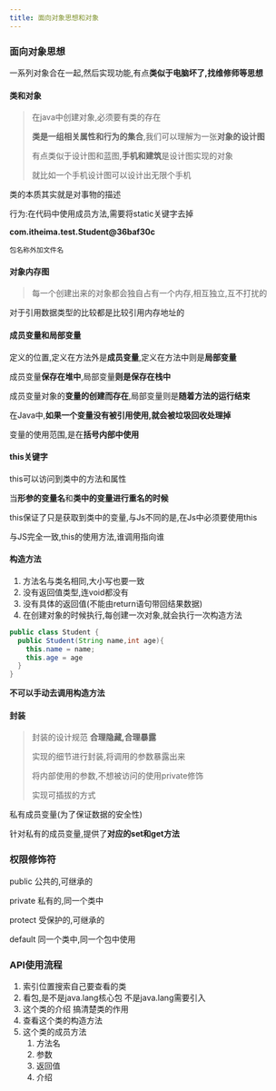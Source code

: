 ```yaml
---
title: 面向对象思想和对象
---
```


### 面向对象思想

一系列对象合在一起,然后实现功能,有点**类似于电脑坏了,找维修师等思想**

#### 类和对象

> 在java中创建对象,必须要有类的存在
>
> **类是一组相关属性和行为的集合**,我们可以理解为一张**对象的设计图**
>
> 有点类似于设计图和蓝图,**手机和建筑**是设计图实现的对象
>
> 就比如一个手机设计图可以设计出无限个手机

类的本质其实就是对事物的描述

行为:在代码中使用成员方法,需要将static关键字去掉

**com.itheima.test.Student@36baf30c**

`包名称外加文件名`

#### 对象内存图

>  每一个创建出来的对象都会独自占有一个内存,相互独立,互不打扰的

对于引用数据类型的比较都是比较引用内存地址的

#### 成员变量和局部变量

定义的位置,定义在方法外是**成员变量**,定义在方法中则是**局部变量**

成员变量**保存在堆中**,局部变量**则是保存在栈中**

成员变量对象的**变量的创建而存在**,局部变量则是**随着方法的运行结束**

在Java中,**如果一个变量没有被引用使用,就会被垃圾回收处理掉**

变量的使用范围,是在**括号内部中使用**

#### this关键字

this可以访问到类中的方法和属性

当**形参的变量名**和**类中的变量进行重名的时候**

this保证了只是获取到类中的变量,与Js不同的是,在Js中必须要使用this

与JS完全一致,this的使用方法,谁调用指向谁

#### 构造方法

1. 方法名与类名相同,大小写也要一致
2. 没有返回值类型,连void都没有
3. 没有具体的返回值(不能由return语句带回结果数据)
4. 在创建对象的时候执行,每创建一次对象,就会执行一次构造方法

```java
public class Student {
  public Student(String name,int age){
    this.name = name;
    this.age = age
  }
}
```

**不可以手动去调用构造方法**

#### 封装

> 封装的设计规范 **合理隐藏,合理暴露**
>
> 实现的细节进行封装,将调用的参数暴露出来
>
> 将内部使用的参数,不想被访问的使用private修饰
>
> 实现可插拔的方式

私有成员变量(为了保证数据的安全性)

针对私有的成员变量,提供了**对应的set和get方法**

### 权限修饰符

public 公共的,可继承的

private 私有的,同一个类中

protect 受保护的,可继承的

default  同一个类中,同一个包中使用

### API使用流程

1. 索引位置搜索自己要查看的类
2. 看包,是不是java.lang核心包   不是java.lang需要引入
3. 这个类的介绍 搞清楚类的作用
4. 查看这个类的构造方法
5. 这个类的成员方法
   1. 方法名
   2. 参数
   3. 返回值
   4. 介绍